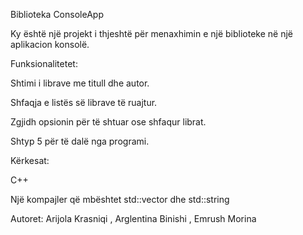 Biblioteka ConsoleApp

Ky është një projekt i thjeshtë për menaxhimin e një biblioteke në një aplikacion konsolë.

Funksionalitetet:

Shtimi i librave me titull dhe autor.

Shfaqja e listës së librave të ruajtur.


Zgjidh opsionin për të shtuar ose shfaqur librat.

Shtyp 5 për të dalë nga programi.

Kërkesat:

C++

Një kompajler që mbështet std::vector dhe std::string

Autoret: 
Arijola  Krasniqi , Arglentina Binishi , Emrush Morina 

